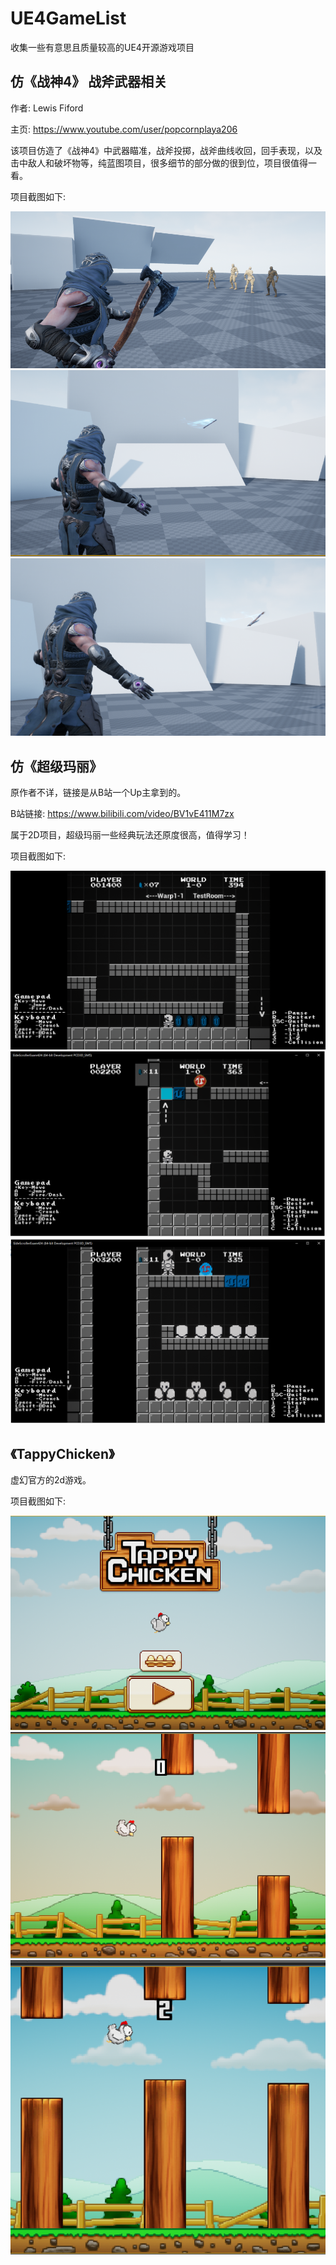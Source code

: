 # UE4GameList
收集一些有意思且质量较高的UE4开源游戏项目

## 仿《战神4》 战斧武器相关
作者: Lewis Fiford

主页: https://www.youtube.com/user/popcornplaya206

该项目仿造了《战神4》中武器瞄准，战斧投掷，战斧曲线收回，回手表现，以及击中敌人和破坏物等，纯蓝图项目，很多细节的部分做的很到位，项目很值得一看。

项目截图如下:

![](png/LeviathonAxe1.png)
![](png/LeviathonAxe2.png)
![](png/LeviathonAxe3.png)


## 仿《超级玛丽》 
原作者不详，链接是从B站一个Up主拿到的。

B站链接: https://www.bilibili.com/video/BV1vE411M7zx

属于2D项目，超级玛丽一些经典玩法还原度很高，值得学习！

项目截图如下:

![](png/Mario1.png)
![](png/Mario2.png)
![](png/Mario3.png)

## 《TappyChicken》 
虚幻官方的2d游戏。

项目截图如下:

![](png/TappyChicken1.png)
![](png/TappyChicken2.png)
![](png/TappyChicken3.png)
